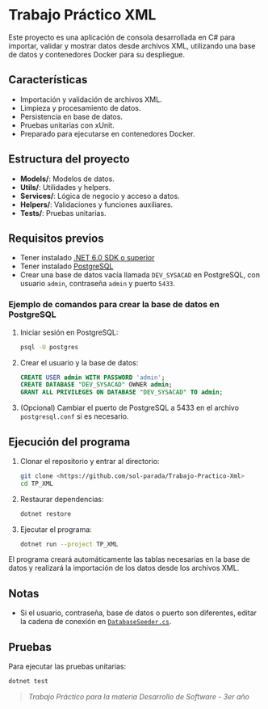 # Trabajo Práctico XML

Este proyecto es una aplicación de consola desarrollada en C# para importar, validar y mostrar datos desde archivos XML, utilizando una base de datos y contenedores Docker para su despliegue.

## Características

- Importación y validación de archivos XML.
- Limpieza y procesamiento de datos.
- Persistencia en base de datos.
- Pruebas unitarias con xUnit.
- Preparado para ejecutarse en contenedores Docker.

## Estructura del proyecto

- **Models/**: Modelos de datos.
- **Utils/**: Utilidades y helpers.
- **Services/**: Lógica de negocio y acceso a datos.
- **Helpers/**: Validaciones y funciones auxiliares.
- **Tests/**: Pruebas unitarias.

## Requisitos previos

- Tener instalado [.NET 6.0 SDK o superior](https://dotnet.microsoft.com/download)
- Tener instalado [PostgreSQL](https://www.postgresql.org/download/)
- Crear una base de datos vacía llamada `DEV_SYSACAD` en PostgreSQL, con usuario `admin`, contraseña `admin` y puerto `5433`.

### Ejemplo de comandos para crear la base de datos en PostgreSQL

1. Iniciar sesión en PostgreSQL:
   ```sh
   psql -U postgres
   ```
2. Crear el usuario y la base de datos:
   ```sql
   CREATE USER admin WITH PASSWORD 'admin';
   CREATE DATABASE "DEV_SYSACAD" OWNER admin;
   GRANT ALL PRIVILEGES ON DATABASE "DEV_SYSACAD" TO admin;
   ```
3. (Opcional) Cambiar el puerto de PostgreSQL a 5433 en el archivo `postgresql.conf` si es necesario.

## Ejecución del programa

1. Clonar el repositorio y entrar al directorio:
   ```sh
   git clone <https://github.com/sol-parada/Trabajo-Practico-Xml>
   cd TP_XML
   ```

2. Restaurar dependencias:
   ```sh
   dotnet restore
   ```

3. Ejecutar el programa:
   ```sh
   dotnet run --project TP_XML
   ```

El programa creará automáticamente las tablas necesarias en la base de datos y realizará la importación de los datos desde los archivos XML.

## Notas

- Si el usuario, contraseña, base de datos o puerto son diferentes, editar la cadena de conexión en [`DatabaseSeeder.cs`](TP_XML/Services/DatabaseSeeder.cs).

## Pruebas

Para ejecutar las pruebas unitarias:
```sh
dotnet test
```



> _Trabajo Práctico para la materia Desarrollo de Software - 3er año_
